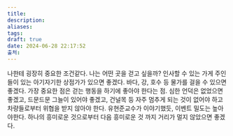 ```yaml
---
title: 
description: 
aliases: 
tags: 
draft: true
date: 2024-06-28 22:17:52
출처:
---
```

나한테 굉장히 중요한 조건같다. 나는 어떤 곳을 걷고 싶을까? 인사할 수 있는 가게 주인들이 있는 아기자기한 상점가가 있으면 좋겠다. 바다, 강, 호수 등 물가를 걸을 수 있으면 좋겠다. 가장 중요한 점은 걷는 행동을 하기에 좋아야 한다는 점. 심한 언덕은 없었으면 좋겠고, 드문드문 그늘이 있어야 좋겠고, 건널목 등 자주 멈추게 되는 것이 없어야 하고 차량들로부터 위협을 받지 않아야 한다. 유현준교수가 이야기했듯, 이벤트 밀도는 높아야한다. 하나의 흥미로운 것으로부터 다음 흥미로운 것 까지 거리가 멀지 않았으면 좋겠다.